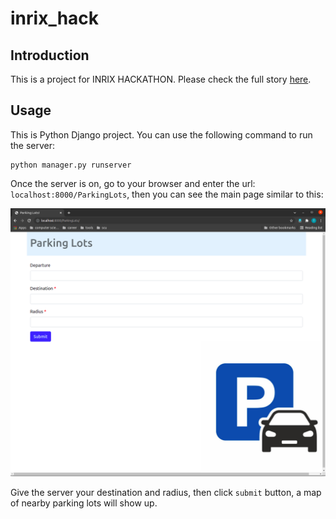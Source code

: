 # inrix_hack

## Introduction

This is a project for INRIX HACKATHON. Please check the full story [here](https://devpost.com/software/parkingops-5ewoq7).

## Usage

This is Python Django project. You can use the following command to run the server:

```
python manager.py runserver
```

Once the server is on, go to your browser and enter the url: `localhost:8000/ParkingLots`, then you can see the main page similar to this:

![demo](demo.png)

Give the server your destination and radius, then click `submit` button, a map of nearby parking lots will show up. 